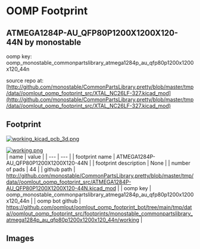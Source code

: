 # OOMP Footprint  
## ATMEGA1284P-AU_QFP80P1200X1200X120-44N  by monostable  
  
oomp key: oomp_monostable_commonpartslibrary_atmega1284p_au_qfp80p1200x1200x120_44n  
  
source repo at: [http://github.com/monostable/CommonPartsLibrary.pretty/blob/master/tmp/data//oomlout_oomp_footprint_src/XTAL_NC26LF-327.kicad_mod](http://github.com/monostable/CommonPartsLibrary.pretty/blob/master/tmp/data//oomlout_oomp_footprint_src/XTAL_NC26LF-327.kicad_mod)  
## Footprint  
  
[![working_kicad_pcb_3d.png](working_kicad_pcb_3d_600.png)](working_kicad_pcb_3d.png)  
  
[![working.png](working_600.png)](working.png)  
| name | value | 
| --- | --- | 
| footprint name | ATMEGA1284P-AU_QFP80P1200X1200X120-44N | 
| footprint description | None | 
| number of pads | 44 | 
| github path | http://github.com/monostable/CommonPartsLibrary.pretty/blob/master/tmp/data//oomlout_oomp_footprint_src/ATMEGA1284P-AU_QFP80P1200X1200X120-44N.kicad_mod | 
| oomp key | oomp_monostable_commonpartslibrary_atmega1284p_au_qfp80p1200x1200x120_44n | 
| oomp bot github | https://github.com/oomlout/oomlout_oomp_footprint_bot/tree/main/tmp/data//oomlout_oomp_footprint_src/footprints/monostable_commonpartslibrary_atmega1284p_au_qfp80p1200x1200x120_44n/working | 
## Images  
